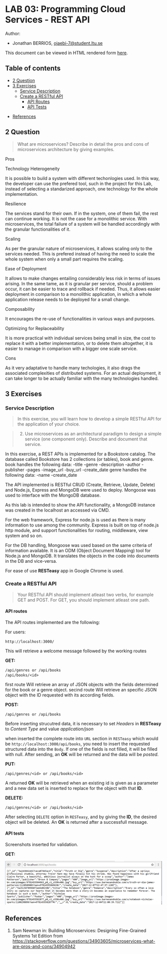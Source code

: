 # LAB 03: Programming Cloud Services - REST API

Author:

- Jonathan BERRIOS, [ojaebi-7@student.ltu.se](mailto:ojaebi-7@student.ltu.se)

This document can be viewed in HTML rendered form [here].

[here]: https://github.com/thunko/bookstoreapi/blob/master/README.html

## Table of contents

- [2 Question](#2-quiestion)
- [3 Exercises](#3-exercises)
  - [Service Description](#service-description)
  - [Create a RESTful API](#create-restful-api)
  	- [API Routes](#api-routes)
  	- [API Tests](#api-tests)
* [References](#references)

## 2 Question

> What are microservices? Describe in detail the pros and cons of microservices architecture by giving examples.

Pros

Technology Heterogeneity

It is possible to build a system with different techonlogies used. In this way, the developer can use the prefered tool, such in the project for this Lab, instead of selecting a standarized approach, one technology for the whole implementation.

Resilience

The services stand for their own. If in the system, one of them fail, the rest can continue working. It is not the case for a monolithic service.
With microservices, the total failure of a system will be handled accordingly with the granular functionalities of it.

Scaling

As per the granular nature of microservices, it allows scaling only to the services needed. This is prefered instead of having the need to scale the whole system when only a small part requires the scaling.

Ease of Deployment

It allows to make changes entailing considerably less risk in terms of issues arising. In the same tame, as it is granular per service, should a problem occur, it can be easier to trace and rollback if needed. Thus, it allows easier deployment in comparison to a monolithic application, in which a whole application release needs to be deployed for a small change.

Composability

It encourages the re-use of functionalities in various ways and purposes.

Optimizing for Replaceability

It is more practical with individual services being small in size, the cost to replace it with a better implementation, or to delete them altogether, it is easier to manage in comparison with a bigger one scale service.

Cons

As it very adaptative to handle many techologies, it also drags the associated complexities of distributed systems. For an actual deployment, it can take longer to be actually familiar with the many technologies handled.

## 3 Exercises

### Service Description

> In this exercise, you will learn how to develop a simple RESTful API for the application of your choice.

> 2. Use microservices as an architectural paradigm to design a simple service (one component only). Describe and document that service. 

In this exercise, a REST APIs is implemented for a Bookstore catalog. The database called Bookstore has 2 collections (or tables), book and genre.
book handles the following data:
	-title
	-genre
	-description
	-author
	-publisher
	-pages
	-image_url
	-buy_url
	-create_date
genre handles the following data:
	-name
	-create_date

The API implemented is RESTful CRUD (Create, Retrieve, Update, Delete) and Node.js, Express and MongoDB were used to deploy. Mongoose was used to interface with the MongoDB database.

As this lab is intended to show the API functionality, a MongoDB instance was created in the localhost an accessed via CMD.

For the web framework, Express for node.js is used as there is many information to use among the community.
Express is built on top of node.js http module, and support functionalities for routing, middleware, view system and so on.

For the DB handling, Mongoose was used based on the same criteria of information available. It is an ODM (Object Document Mapping) tool for Node.js and MongoDB. It translates the objects in the code into documents in the DB and vice-versa.

For ease of use **RESTeasy** app in Google Chrome is used.


### Create a RESTful API

> Your RESTful API should implement atleast two verbs, for example GET and POST. For GET, you should implement atleast one path.

#### API routes

The API routes implemented are the following:

For users:
```console
http://localhost:3000/
```

This will retrieve a welcome message followed by the working routes

**GET:**

```console
/api/genres or /api/books
/api/books/<id>
```

first route Will retrieve an array of JSON objects with the fields determined for the book or a genre object.
secind route Will retrieve an specific JSON object with the ID requested with its according fields.

**POST:**

```console
/api/genres or /api/books
```

Before inserting strucutred data, it is necessary to set *Headers* in **RESTeasy** to *Content Type* and value *application/json*

when inserted the complete route into `URL` section in `RESTeasy` which would be `http://localhost:3000/api/books`, you need to insert the requested structured data into the `Body`.
If one of the fields is not filled, it will be filled with null.
After sending, an **OK** will be returned and the data will be *posted*.

**PUT:**

```console
/api/genres/<id> or /api/books/<id>
```

A returned **OK** will be retrieved when an existing id is given as a parameter and a new data set is inserted to replace for the object with that **ID**.

**DELETE:**

```console
/api/genres/<id> or /api/books/<id>
```

After selecting `DELETE` option in `RESTeasy`, and by giving the **ID**, the desired object will be deleted.
An **OK** is returned after a successfull message.

#### API tests

Screenshots inserted for validation.


**GET:**

<p align="center">
  <img alt="get-books.png" src="https://github.com/thunko/bookstoreapi/blob/master/get-books.PNG?raw=true">
</p>

<!--
<p align="center">
  <img alt="up-eu-west-1.png" src="https://user-images.githubusercontent.com/5018213/32912362-221f208a-cb0f-11e7-8a8c-2281926f3dd4.png">
</p>

**POST:**

<p align="center">
  <img alt="up-eu-west-1.png" src="https://user-images.githubusercontent.com/5018213/32912362-221f208a-cb0f-11e7-8a8c-2281926f3dd4.png">
</p>

**PUT:**

<p align="center">
  <img alt="up-eu-west-1.png" src="https://user-images.githubusercontent.com/5018213/32912362-221f208a-cb0f-11e7-8a8c-2281926f3dd4.png">
</p>

**DELETE:**

<p align="center">
  <img alt="up-eu-west-1.png" src="https://user-images.githubusercontent.com/5018213/32912362-221f208a-cb0f-11e7-8a8c-2281926f3dd4.png">
</p>
-->

## References

1. Sam Newman in: Building Microservices: Designing Fine-Grained Systems 1st Edition from
   https://stackoverflow.com/questions/34903605/microservices-what-are-pros-and-cons/34904942

[1]: #references

